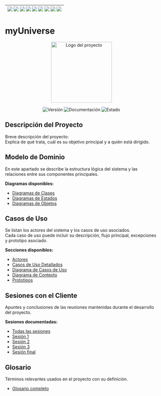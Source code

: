 <div align=right>

| [![](https://img.shields.io/badge/-Inicio-FFF?style=flat&logo=Emlakjet&logoColor=black)](/README.md) [![](https://img.shields.io/badge/-Modelo_de_Dominio-FFF?style=flat&logo=LiveChat&logoColor=black)](./modeloDeDominio/) [![](https://img.shields.io/badge/-Actores-FFF?style=flat&logo=openstreetmap&logoColor=black)](/docs/casosDeUso/actores/README.md/) [![](https://img.shields.io/badge/-Casos_De_Uso-FFF?style=flat&logo=openstreetmap&logoColor=black)](/docs/casosDeUso/diagramaCasosDeUso/README.md/) [![](https://img.shields.io/badge/-Detallado_Casos_De_Uso-FFF?style=flat&logo=openstreetmap&logoColor=black)](/docs/casosDeUso/detalladoCasosDeUso/README.md) [![](https://img.shields.io/badge/-Diagrama_De_Contexto-FFF?style=flat&logo=openstreetmap&logoColor=black)](/docs/casosDeUso/diagramaDeContexto/README.md) [![](https://img.shields.io/badge/-Prototipos-FFF?style=flat&logo=openstreetmap&logoColor=black)](/docs/casosDeUso/prototipos/README.md) [![](https://img.shields.io/badge/-Sesiones_de_Requisitado-FFF?style=flat&logo=Proton&logoColor=black)](/sesiones/) [![](https://img.shields.io/badge/-Recursos_Adicionales-FFF?style=flat&logo=Proton&logoColor=black)](/docs/recursos/) |
|:-:|

</div>

# **myUniverse**

<div align="center">
  <img src="/ruta/ejemplo/logo.png" width="200" alt="Logo del proyecto">
</div>

<p align="center">
  <img alt="Versión" src="https://img.shields.io/badge/version-1.0-blue.svg" />
  <img alt="Documentación" src="https://img.shields.io/badge/documentación-sí-brightgreen.svg" />
  <img alt="Estado" src="https://img.shields.io/badge/estado-en%20desarrollo-yellow.svg" />
</p>

## **Descripción del Proyecto**

Breve descripción del proyecto:  
Explica de qué trata, cuál es su objetivo principal y a quién está dirigido.  

## **Modelo de Dominio**

En este apartado se describe la estructura lógica del sistema y las relaciones entre sus componentes principales.  

**Diagramas disponibles:**  
- [Diagramas de Clases](./modeloDeDominio/diagramaDeClases.puml)  
- [Diagramas de Estados](./modeloDeDominio/diagramaDeEstados.puml)  
- [Diagramas de Objetos](/ModeloDeDominio/Diagramas_de_Objetos/)  

## **Casos de Uso**

Se listan los actores del sistema y los casos de uso asociados.  
Cada caso de uso puede incluir su descripción, flujo principal, excepciones y prototipo asociado.

**Secciones disponibles:**  
- [Actores](/Casos_de_Uso/Actores/)  
- [Casos de Uso Detallados](/Casos_de_Uso/Casos_de_Uso/)  
- [Diagrama de Casos de Uso](/Casos_de_Uso/Diagrama_de_Casos_de_Uso/)  
- [Diagrama de Contexto](/Casos_de_Uso/Contexto/)  
- [Prototipos](/Casos_de_Uso/Prototipos/)

## **Sesiones con el Cliente**

Apuntes y conclusiones de las reuniones mantenidas durante el desarrollo del proyecto.  

**Sesiones documentadas:**  
- [Todas las sesiones](/sesiones/)  
- [Sesión 1](/sesiones/27-10-2025/)  
- [Sesión 2](/Sesiones/ejemplo-2.md)  
- [Sesión 3](/Sesiones/ejemplo-3.md)  
- [Sesión final](/Sesiones/final.md)


##  **Glosario**

Términos relevantes usados en el proyecto con su definición.  
- [Glosario completo](/Glosario/)  

